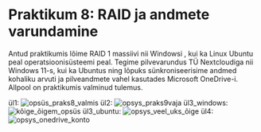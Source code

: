 # Praktikum 8: RAID ja andmete varundamine


Antud praktikumis lõime RAID 1 massiivi nii Windowsi , kui ka Linux Ubuntu peal operatsioonisüsteemi peal. Tegime pilvevarundus TÜ Nextcloudiga nii Windows 11-s, kui ka Ubuntus ning lõpuks sünkroniseerisime andmed kohaliku arvuti ja pilveandmete vahel kasutades Microsoft OneDrive-i. Allpool on praktikumis valminud tulemus. 





ül1: ![opsüs_praks8_valmis](https://github.com/user-attachments/assets/41640a2e-3215-4b81-bd82-746b15982b70)
ül2: ![opsys_praks9vaja](https://github.com/user-attachments/assets/648423f7-555d-450e-888a-0babde88cae0)
ül3_windows: ![kõige_õigem_opsüs](https://github.com/user-attachments/assets/4a681331-5f56-47f7-ae41-3e8be44b192a)
ül3_ubuntu: ![opsys_veel_uks_õige](https://github.com/user-attachments/assets/b159561b-d71a-4f4a-ad7e-d0d1d885e054)
ül4: ![opsys_onedrive_konto](https://github.com/user-attachments/assets/8d868504-49e6-42f4-8c9c-f7127a903ef3)




